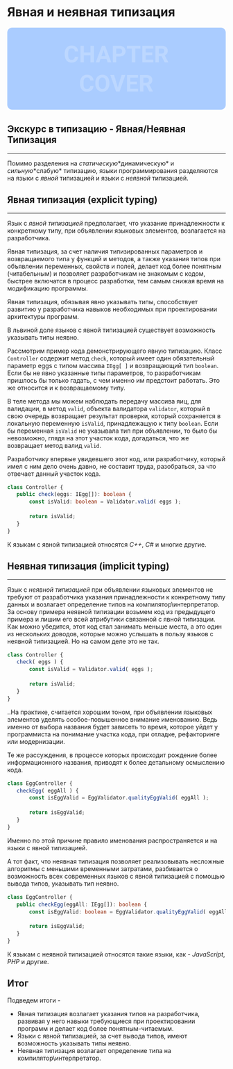# Явная и неявная типизация
![Chapter Cover](./images/chapter-cover.png)
## Экскурс в типизацию - Явная/Неявная Типизация
________________

Помимо разделения на *статическую*\*динамическую* и *сильную*\*слабую* типизацию, языки программирования разделяются на языки с *явной* типизацией и языки с *неявной* типизацией. 


## Явная типизация (explicit typing)
________________

Язык с *явной типизацией* предполагает, что указание принадлежности к конкретному типу, при объявлении языковых элементов, возлагается на разработчика.

Явная типизация, за счет наличия типизированных параметров и возвращаемого типа у функций и методов, а также указания типов при объявлении переменных, свойств и полей, делает код более понятным (читабельным) и позволяет разработчикам не знакомым с кодом, быстрее включатся в процесс разработки, тем самым снижая время на модификацию программы.

Явная типизация,  обязывая явно указывать типы, способствует развитию у разработчика навыков необходимых при проектировании архитектуры программ.

В львиной доле языков с явной типизацией существует возможность указывать типы неявно.

Рассмотрим пример кода демонстрирующего явную типизацию. Класс `Controller` содержит метод `check`, который имеет один обязательный параметр eggs c типом массива `IEgg[ ]` и возвращающий тип `boolean`. Если бы не явно указанные типы параметров, то разработчикам пришлось бы только гадать, с чем  именно им предстоит работать. Это же относится и к возвращаемому типу.

В теле метода мы можем наблюдать передачу массива яиц, для валидации,
в метод `valid`, объекта валидатора `validator`, который в свою очередь возвращает результат проверки, который сохраняется в локальную переменную `isValid`, принадлежащую к типу `boolean`. Если бы переменная `isValid` не указывала тип при объявлении, то было бы невозможно, глядя на этот участок кода, догадаться, что же возвращает метод валид `valid`.

Разработчику впервые увидевшего этот код, или разработчику, который имел с ним дело очень давно, не составит труда, разобраться, за что отвечает данный участок кода.

~~~~~typescript
class Controller {
   public check(eggs: IEgg[]): boolean {
       const isValid: boolean = Validator.valid( eggs );

       return isValid;
   }
}
~~~~~


К языкам с явной типизацией относятся *С++*, *С#* и многие другие.


## Неявная типизация (implicit typing)
________________

Язык с *неявной типизацией* при объявлении языковых элементов не требуют  от разработчика указания принадлежности к конкретному типу данных и возлагает определение типов на компилятор\интерпретатор.
За основу примера неявной типизации возьмем код из предыдущего примера
и лишим его всей атрибутики связанной с явной типизации. Как можно убедится, этот код стал занимать меньше места, а это один из нескольких доводов, которые можно услышать в пользу языков с неявной типизацией. Но на самом деле это не так.

~~~~~typescript
class Controller {
   check( eggs ) {
       const isValid = Validator.valid( eggs );

       return isValid;
   }
}
~~~~~

..На практике, считается хорошим тоном, при объявлении языковых элементов
уделять особое-повышенное внимание именованию. Ведь именно от выбора
названия будет зависеть то время, которое уйдет у программиста на понимание участка кода, при отладке, рефакторинге или модернизации.

Те же рассуждения, в процессе которых происходит рождение более информационного названия, приводят к более детальному осмыслению кода.

~~~~~typescript
class EggController {
   checkEgg( eggAll ) {
       const isEggValid = EggValidator.qualityEggValid( eggAll );

       return isEggValid;
   }
}
~~~~~

Именно по этой причине правило именования распространяется и на языки с явной типизацией.

А тот факт, что неявная типизация позволяет реализовывать несложные алгоритмы с меньшими временными затратами, разбивается о возможность всех современных языков с явной типизацией с помощью вывода типов, указывать тип неявно.

~~~~~typescript
class EggController {
   public checkEgg(eggAll: IEgg[]): boolean {
       const isEggValid: boolean = EggValidator.qualityEggValid( eggAll );

       return isEggValid;
   }
}
~~~~~


К языкам с неявной типизацией относятся такие языки, как - *JavaScript*, *PHP* и другие.


## Итог

Подведем итоги - 

- Явная типизация возлагает указания типов на разработчика, развивая у него навыки требующиеся при проектировании программ и делает код более понятным-читаемым.
- Языки с явной типизацией, за счет вывода типов, имеют возможность указывать типы неявно.
- Неявная типизация возлагает определение типа на компилятор\интерпретатор.
